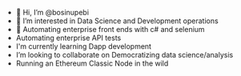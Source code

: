 - 👋 Hi, I’m @bosinupebi
- 👀 I’m interested in Data Science and Development operations
- 🌱 Automating enterprise front ends with c# and selenium
- Automating enterprise API tests
- I'm currently learning Dapp development
- I’m looking to collaborate on Democratizing data science/analysis
- Running an Ethereum Classic Node in the wild
